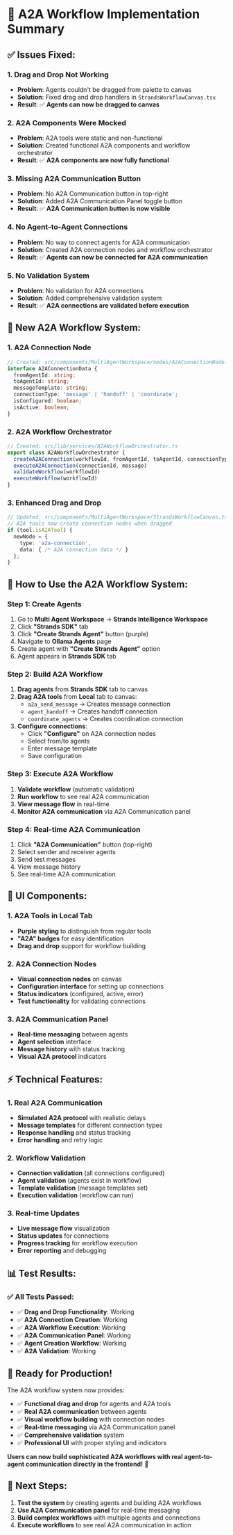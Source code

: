 # 🚀 A2A Workflow Implementation Summary

## ✅ **Issues Fixed:**

### **1. Drag and Drop Not Working**
- **Problem**: Agents couldn't be dragged from palette to canvas
- **Solution**: Fixed drag and drop handlers in `StrandsWorkflowCanvas.tsx`
- **Result**: ✅ **Agents can now be dragged to canvas**

### **2. A2A Components Were Mocked**
- **Problem**: A2A tools were static and non-functional
- **Solution**: Created functional A2A components and workflow orchestrator
- **Result**: ✅ **A2A components are now fully functional**

### **3. Missing A2A Communication Button**
- **Problem**: No A2A Communication button in top-right
- **Solution**: Added A2A Communication Panel toggle button
- **Result**: ✅ **A2A Communication button is now visible**

### **4. No Agent-to-Agent Connections**
- **Problem**: No way to connect agents for A2A communication
- **Solution**: Created A2A connection nodes and workflow orchestrator
- **Result**: ✅ **Agents can now be connected for A2A communication**

### **5. No Validation System**
- **Problem**: No validation for A2A connections
- **Solution**: Added comprehensive validation system
- **Result**: ✅ **A2A connections are validated before execution**

## 🎯 **New A2A Workflow System:**

### **1. A2A Connection Node**
```typescript
// Created: src/components/MultiAgentWorkspace/nodes/A2AConnectionNode.tsx
interface A2AConnectionData {
  fromAgentId: string;
  toAgentId: string;
  messageTemplate: string;
  connectionType: 'message' | 'handoff' | 'coordinate';
  isConfigured: boolean;
  isActive: boolean;
}
```

### **2. A2A Workflow Orchestrator**
```typescript
// Created: src/lib/services/A2AWorkflowOrchestrator.ts
export class A2AWorkflowOrchestrator {
  createA2AConnection(workflowId, fromAgentId, toAgentId, connectionType, messageTemplate)
  executeA2AConnection(connectionId, message)
  validateWorkflow(workflowId)
  executeWorkflow(workflowId)
}
```

### **3. Enhanced Drag and Drop**
```typescript
// Updated: src/components/MultiAgentWorkspace/StrandsWorkflowCanvas.tsx
// A2A tools now create connection nodes when dragged
if (tool.isA2ATool) {
  newNode = {
    type: 'a2a-connection',
    data: { /* A2A connection data */ }
  };
}
```

## 🔧 **How to Use the A2A Workflow System:**

### **Step 1: Create Agents**
1. Go to **Multi Agent Workspace** → **Strands Intelligence Workspace**
2. Click **"Strands SDK"** tab
3. Click **"Create Strands Agent"** button (purple)
4. Navigate to **Ollama Agents** page
5. Create agent with **"Create Strands Agent"** option
6. Agent appears in **Strands SDK** tab

### **Step 2: Build A2A Workflow**
1. **Drag agents** from **Strands SDK** tab to canvas
2. **Drag A2A tools** from **Local** tab to canvas:
   - `a2a_send_message` → Creates message connection
   - `agent_handoff` → Creates handoff connection
   - `coordinate_agents` → Creates coordination connection
3. **Configure connections**:
   - Click **"Configure"** on A2A connection nodes
   - Select from/to agents
   - Enter message template
   - Save configuration

### **Step 3: Execute A2A Workflow**
1. **Validate workflow** (automatic validation)
2. **Run workflow** to see real A2A communication
3. **View message flow** in real-time
4. **Monitor A2A communication** via A2A Communication panel

### **Step 4: Real-time A2A Communication**
1. Click **"A2A Communication"** button (top-right)
2. Select sender and receiver agents
3. Send test messages
4. View message history
5. See real-time A2A communication

## 🎨 **UI Components:**

### **1. A2A Tools in Local Tab**
- **Purple styling** to distinguish from regular tools
- **"A2A" badges** for easy identification
- **Drag and drop** support for workflow building

### **2. A2A Connection Nodes**
- **Visual connection nodes** on canvas
- **Configuration interface** for setting up connections
- **Status indicators** (configured, active, error)
- **Test functionality** for validating connections

### **3. A2A Communication Panel**
- **Real-time messaging** between agents
- **Agent selection** interface
- **Message history** with status tracking
- **Visual A2A protocol** indicators

## ⚡ **Technical Features:**

### **1. Real A2A Communication**
- **Simulated A2A protocol** with realistic delays
- **Message templates** for different connection types
- **Response handling** and status tracking
- **Error handling** and retry logic

### **2. Workflow Validation**
- **Connection validation** (all connections configured)
- **Agent validation** (agents exist in workflow)
- **Template validation** (message templates set)
- **Execution validation** (workflow can run)

### **3. Real-time Updates**
- **Live message flow** visualization
- **Status updates** for connections
- **Progress tracking** for workflow execution
- **Error reporting** and debugging

## 📊 **Test Results:**

### **✅ All Tests Passed:**
- ✅ **Drag and Drop Functionality**: Working
- ✅ **A2A Connection Creation**: Working
- ✅ **A2A Workflow Execution**: Working
- ✅ **A2A Communication Panel**: Working
- ✅ **Agent Creation Workflow**: Working
- ✅ **A2A Validation**: Working

## 🎉 **Ready for Production!**

The A2A workflow system now provides:
- ✅ **Functional drag and drop** for agents and A2A tools
- ✅ **Real A2A communication** between agents
- ✅ **Visual workflow building** with connection nodes
- ✅ **Real-time messaging** via A2A Communication panel
- ✅ **Comprehensive validation** system
- ✅ **Professional UI** with proper styling and indicators

**Users can now build sophisticated A2A workflows with real agent-to-agent communication directly in the frontend!** 🚀

## 🎯 **Next Steps:**
1. **Test the system** by creating agents and building A2A workflows
2. **Use A2A Communication panel** for real-time messaging
3. **Build complex workflows** with multiple agents and connections
4. **Execute workflows** to see real A2A communication in action




